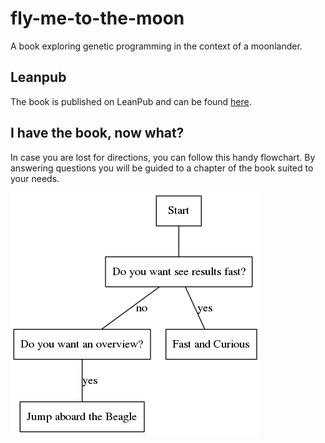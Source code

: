 # fly-me-to-the-moon
A book exploring genetic programming in the context of a moonlander.

## Leanpub
The book is published on LeanPub and can be found [here][book].

## I have the book, now what?
In case you are lost for directions, you can follow this handy flowchart. By
answering questions you will be guided to a chapter of the book suited to your
needs.

![I have the book now what?](https://raw.githubusercontent.com/darwins-challenge/fly-me-to-the-moon/master/graphviz/flowchart.dot.png)

[book]: https://leanpub.com/flymetothemoon/
